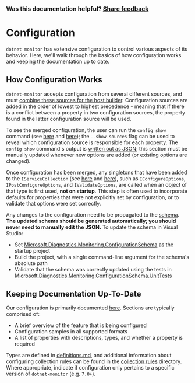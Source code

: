 ### Was this documentation helpful? [Share feedback](https://www.research.net/r/DGDQWXH?src=documentation%2FlearningPath%2Fconfiguration)

# Configuration

`dotnet monitor` has extensive configuration to control various aspects of its behavior. Here, we'll walk through the basics of how configuration works and keeping the documentation up to date.

## How Configuration Works

`dotnet-monitor` accepts configuration from several different sources, and must [combine these sources for the host builder](https://github.com/dotnet/dotnet-monitor/blob/0efd3908cb245acb16d61c144b0886f081e3ddcf/src/Tools/dotnet-monitor/HostBuilder/HostBuilderHelper.cs#L47). Configuration sources are added in the order of lowest to highest precedence - meaning that if there is a conflict between a property in two configuration sources, the property found in the latter configuration source will be used.

To see the merged configuration, the user can run the `config show` command (see [here](https://github.com/dotnet/dotnet-monitor/blob/0efd3908cb245acb16d61c144b0886f081e3ddcf/src/Tools/dotnet-monitor/Program.cs#L68) and [here](https://github.com/dotnet/dotnet-monitor/blob/0efd3908cb245acb16d61c144b0886f081e3ddcf/src/Tools/dotnet-monitor/Commands/ConfigShowCommandHandler.cs)); the `--show-sources` flag can be used to reveal which configuration source is responsible for each property. The `config show` command's output is [written out as JSON](https://github.com/dotnet/dotnet-monitor/blob/0efd3908cb245acb16d61c144b0886f081e3ddcf/src/Tools/dotnet-monitor/ConfigurationJsonWriter.cs); this section must be manually updated whenever new options are added (or existing options are changed).

Once configuration has been merged, any singletons that have been added to the `IServiceCollection` (see [here](https://github.com/dotnet/dotnet-monitor/blob/0efd3908cb245acb16d61c144b0886f081e3ddcf/src/Tools/dotnet-monitor/ServiceCollectionExtensions.cs) and [here](https://github.com/dotnet/dotnet-monitor/blob/0efd3908cb245acb16d61c144b0886f081e3ddcf/src/Tools/dotnet-monitor/Commands/CollectCommandHandler.cs#L85)), such as `IConfigureOptions`, `IPostConfigureOptions`, and `IValidateOptions`, are called when an object of that type is first used, **not on startup**. This step is often used to incorporate defaults for properties that were not explicitly set by configuration, or to validate that options were set correctly. 

Any changes to the configuration need to be propagated to the [schema](https://github.com/dotnet/dotnet-monitor/blob/0efd3908cb245acb16d61c144b0886f081e3ddcf/documentation/schema.json). **The updated schema should be generated automatically; you should never need to manually edit the JSON.** To update the schema in Visual Studio:
* Set [Microsoft.Diagnostics.Monitoring.ConfigurationSchema](https://github.com/dotnet/dotnet-monitor/tree/0efd3908cb245acb16d61c144b0886f081e3ddcf/src/Tests/Microsoft.Diagnostics.Monitoring.ConfigurationSchema) as the startup project
* Build the project, with a single command-line argument for the schema's absolute path
* Validate that the schema was correctly updated using the tests in [Microsoft.Diagnostics.Monitoring.ConfigurationSchema.UnitTests](https://github.com/dotnet/dotnet-monitor/tree/0efd3908cb245acb16d61c144b0886f081e3ddcf/src/Tests/Microsoft.Diagnostics.Monitoring.ConfigurationSchema.UnitTests)

## Keeping Documentation Up-To-Date

Our configuration is primarily documented [here](https://github.com/dotnet/dotnet-monitor/tree/0efd3908cb245acb16d61c144b0886f081e3ddcf/documentation/configuration). Sections are typically comprised of:
* A brief overview of the feature that is being configured
* Configuration samples in all supported formats
* A list of properties with descriptions, types, and whether a property is required

Types are defined in [definitions.md](https://github.com/dotnet/dotnet-monitor/blob/0efd3908cb245acb16d61c144b0886f081e3ddcf/documentation/api/definitions.md), and additional information about configuring collection rules can be found in the [collection rules](https://github.com/dotnet/dotnet-monitor/blob/0efd3908cb245acb16d61c144b0886f081e3ddcf/documentation/collectionrules) directory. Where appropriate, indicate if configuration only pertains to a specific version of `dotnet-monitor` (e.g. `7.0+`).
